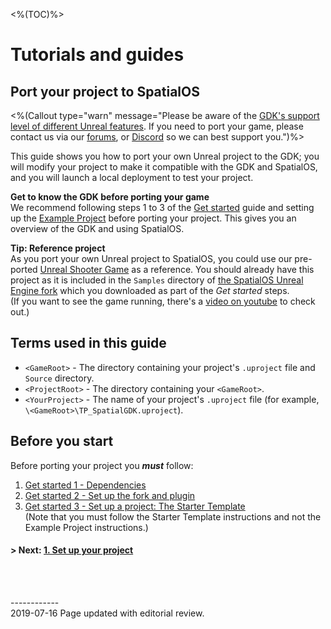 <%(TOC)%>
# Tutorials and guides	
## Port your project to SpatialOS

<%(Callout type="warn" message="Please be aware of the [GDK's support level of different Unreal features]({{urlRoot}}/unreal-features-support). If you need to port your game, please contact us via our [forums](https://forums.improbable.io/), or [Discord](https://discord.gg/vAT7RSU) so we can best support you.")%>

This guide shows you how to port your own Unreal project to the GDK; you will modify your project to make it compatible with the GDK and SpatialOS, and you will launch a local deployment to test your project.

**Get to know the GDK before porting your game**</br>
We recommend following steps 1 to 3 of the [Get started]({{urlRoot}}/content/get-started/introduction) guide and setting up the [Example Project]({{urlRoot}}/content/get-started/example-project/exampleproject-intro) before porting your project. This gives you an overview of the GDK and using SpatialOS.
<br/>

**Tip: Reference project**
<br/>
 As you port your own Unreal project to SpatialOS, you could use our pre-ported [Unreal Shooter Game](https://docs.unrealengine.com/en-us/Resources/SampleGames/ShooterGame) as a reference. You should already have this project as it is included in the `Samples` directory of [the SpatialOS Unreal Engine fork](https://github.com/improbableio/UnrealEngine) which you downloaded as part of the _Get started_ steps. </br>
(If you want to see the game running, there's a [video on youtube](https://www.youtube.com/watch?v=xojgH7hJgQs&feature=youtu.be) to check out.)

## **Terms used in this guide**

- `<GameRoot>` - The directory containing your project's `.uproject` file and `Source` directory.  
- `<ProjectRoot>` - The directory containing your `<GameRoot>`.  
- `<YourProject>` - The name of your project's `.uproject` file (for example, `\<GameRoot>\TP_SpatialGDK.uproject`).

## Before you start

Before porting your project you _**must**_ follow:

1. [Get started 1 - Dependencies]({{urlRoot}}/content/get-started/dependencies)
1. [Get started 2 - Set up the fork and plugin]({{urlRoot}}/content/get-started/build-unreal-fork)
1. [Get started 3 - Set up a project: The Starter Template]({{urlRoot}}/content/get-started/starter-template/get-started-template-intro) </br>
   (Note that you must follow the Starter Template instructions and not the Example Project instructions.)
   </br>

#### **> Next:** [1. Set up your project]({{urlRoot}}/content/tutorials/porting-guide/tutorial-portingguide-setup)

<br/>

<br/>------------<br/>2019-07-16 Page updated with editorial review.<br/>
